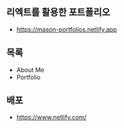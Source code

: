 ## 리엑트를 활용한 포트폴리오

- https://mason-portfolios.netlify.app

## 목록

- About Me
- Portfolio

## 배포

- https://www.netlify.com/
